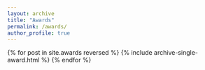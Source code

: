 ```yaml
---
layout: archive
title: "Awards"
permalink: /awards/
author_profile: true
---
```


{% for post in site.awards reversed %}
  {% include archive-single-award.html %}
{% endfor %}